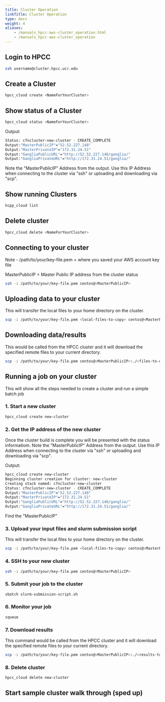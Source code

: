 ```yaml
---
title: Cluster Operation
linkTitle: Cluster Operation
type: docs
weight: 4
aliases:
    - /manuals_hpcc-aws-cluster_operation.html
    - /manuals_hpcc-aws-cluster_operation
---
```


## Login to HPCC

```bash
ssh username@cluster.hpcc.ucr.edu
```

## Create a Cluster

```bash
hpcc_cloud create <NameForYourCluster>
```

## Show status of a Cluster

```bash
hpcc_cloud status <NameForYourCluster>
```

Output:

```bash
Status: cfncluster-new-cluster - CREATE_COMPLETE                                
Output:"MasterPublicIP"="52.52.227.148"
Output:"MasterPrivateIP"="172.31.24.51"
Output:"GangliaPublicURL"="http://52.52.227.148/ganglia/"
Output:"GangliaPrivateURL"="http://172.31.24.51/ganglia/"
```

Note the "MasterPublicIP" Address from the output.
Use this IP Address when connecting to the cluster via "ssh" or uploading and downloading via "scp".

## Show running Clusters

```bash
hcpp_cloud list
```

## Delete cluster

```bash
hpcc_cloud delete <NameForYourCluster>
```

## Connecting to your cluster

Note - /path/to/your/key-file.pem = where you saved your AWS account key file

MasterPublicIP = Master Public IP address from the cluster status

```bash
ssh -i /path/to/your/key-file.pem centos@<MasterPublicIP>
```

## Uploading data to your cluster

This will transfer the local files to your home directory on the cluster.

```bash
scp -i /path/to/your/key-file.pem <local-files-to-copy> centos@<MasterPublicIP>:.
```

## Downloading data/results

This would be called from the HPCC cluster and it will download the specified remote files to your current directory.

```bash
scp -i /path/to/your/key-file.pem centos@<MasterPublicIP>:./<files-to-download> .
```

## Running a job on your cluster

This will show all the steps needed to create a cluster and run a simple batch job

### 1. Start a new cluster

```bash
hpcc_cloud create new-cluster
```

### 2. Get the IP address of the new cluster

Once the cluster build is complete you will be presented with the status informatiom.
Note the "MasterPublicIP" Address from the output.
Use this IP Address when connecting to the cluster via "ssh" or uploading and downloading via "scp".

Output:

```bash
hpcc_cloud create new-cluster
Beginning cluster creation for cluster: new-cluster
Creating stack named: cfncluster-new-cluster
Status: cfncluster-new-cluster - CREATE_COMPLETE                                
Output:"MasterPublicIP"="52.52.227.148"
Output:"MasterPrivateIP"="172.31.24.51"
Output:"GangliaPublicURL"="http://52.52.227.148/ganglia/"
Output:"GangliaPrivateURL"="http://172.31.24.51/ganglia/"
```
Find the "MasterPublicIP"

### 3. Upload your input files and slurm submission script

This will transfer the local files to your home directory on the cluster.

```bash
scp -i /path/to/your/key-file.pem <local-files-to-copy> centos@<MasterPublicIP>:.
```

### 4. SSH to your new cluster

```bash
ssh -i /path/to/your/key-file.pem centos@<MasterPublicIP>
```

### 5. Submit your job to the cluster

```bash
sbatch slurm-submission-script.sh
```

### 6. Monitor your job

```bash
squeue
```

### 7. Download results

This command would be called from the HPCC cluster and it will download the specified remote files to your current directory.

```bash
scp -i /path/to/your/key-file.pem centos@<MasterPublicIP>:./<results-to-download> .
```

### 8. Delete cluster

```bash
hpcc_cloud delete new-cluster 
```

## Start sample cluster walk through (sped up)

<script id="asciicast-lKXf3g9tVdJZiJVqoaDMVIvMY" src="https://asciinema.org/a/lKXf3g9tVdJZiJVqoaDMVIvMY.js" async data-autoplay="false" data-size="small" data-speed="5"></script>
